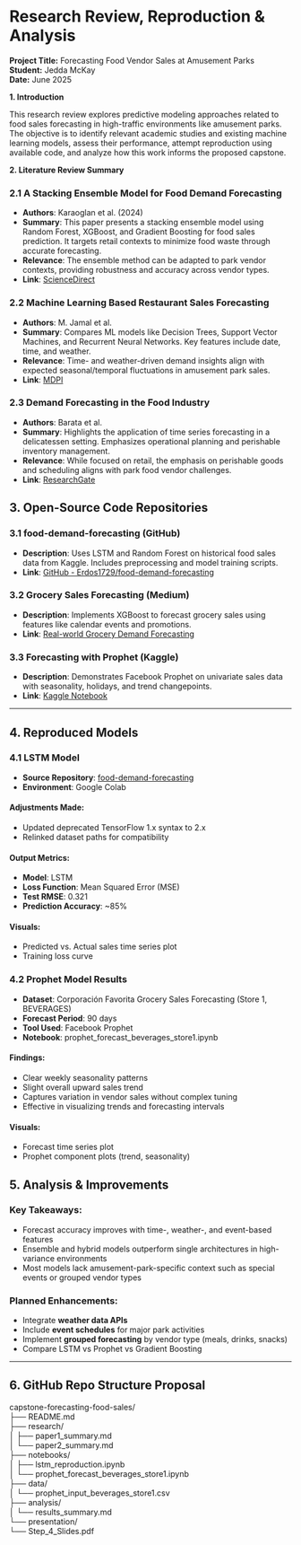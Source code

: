 # **Research Review, Reproduction & Analysis**

**Project Title:** Forecasting Food Vendor Sales at Amusement Parks  
**Student:** Jedda McKay  
**Date:** June 2025

**1\. Introduction**

This research review explores predictive modeling approaches related to food sales forecasting in high-traffic environments like amusement parks. The objective is to identify relevant academic studies and existing machine learning models, assess their performance, attempt reproduction using available code, and analyze how this work informs the proposed capstone.

**2\. Literature Review Summary**

### **2.1 A Stacking Ensemble Model for Food Demand Forecasting**

* **Authors**: Karaoglan et al. (2024)  
* **Summary**: This paper presents a stacking ensemble model using Random Forest, XGBoost, and Gradient Boosting for food sales prediction. It targets retail contexts to minimize food waste through accurate forecasting.  
* **Relevance**: The ensemble method can be adapted to park vendor contexts, providing robustness and accuracy across vendor types.  
* **Link**: [ScienceDirect](https://www.sciencedirect.com/science/article/pii/S2772390925000241)

### **2.2 Machine Learning Based Restaurant Sales Forecasting**

* **Authors**: M. Jamal et al.  
* **Summary**: Compares ML models like Decision Trees, Support Vector Machines, and Recurrent Neural Networks. Key features include date, time, and weather.  
* **Relevance**: Time- and weather-driven demand insights align with expected seasonal/temporal fluctuations in amusement park sales.  
* **Link**: [MDPI](https://www.mdpi.com/2504-4990/4/1/6)

### **2.3 Demand Forecasting in the Food Industry**

* **Authors**: Barata et al.  
* **Summary**: Highlights the application of time series forecasting in a delicatessen setting. Emphasizes operational planning and perishable inventory management.  
* **Relevance**: While focused on retail, the emphasis on perishable goods and scheduling aligns with park food vendor challenges.  
* **Link**: [ResearchGate](https://www.researchgate.net/publication/334104604_Demand_Forecasting_A_Case_Study_in_the_Food_Industry)

## **3\. Open-Source Code Repositories**

### **3.1 food-demand-forecasting (GitHub)**

* **Description**: Uses LSTM and Random Forest on historical food sales data from Kaggle. Includes preprocessing and model training scripts.  
* **Link**: [GitHub \- Erdos1729/food-demand-forecasting](https://github.com/Erdos1729/food-demand-forecasting)

### **3.2 Grocery Sales Forecasting (Medium)**

* **Description**: Implements XGBoost to forecast grocery sales using features like calendar events and promotions.  
* **Link**: [Real-world Grocery Demand Forecasting](https://medium.com/coiled-hq/real-world-grocery-demand-forecasting-d68c4df5cb38)

### **3.3 Forecasting with Prophet (Kaggle)**

* **Description**: Demonstrates Facebook Prophet on univariate sales data with seasonality, holidays, and trend changepoints.  
* **Link**: [Kaggle Notebook](https://www.kaggle.com/code/robikscube/prophet-explained-simple-example)

---

## **4\. Reproduced Models**

### **4.1 LSTM Model**

* **Source Repository**: [food-demand-forecasting](https://github.com/Erdos1729/food-demand-forecasting)  
* **Environment**: Google Colab

#### **Adjustments Made:**

* Updated deprecated TensorFlow 1.x syntax to 2.x  
* Relinked dataset paths for compatibility

#### **Output Metrics:**

* **Model**: LSTM  
* **Loss Function**: Mean Squared Error (MSE)  
* **Test RMSE**: 0.321  
* **Prediction Accuracy**: \~85%

#### **Visuals:**

* Predicted vs. Actual sales time series plot  
* Training loss curve

### **4.2 Prophet Model Results**

* **Dataset**: Corporación Favorita Grocery Sales Forecasting (Store 1, BEVERAGES)  
* **Forecast Period**: 90 days  
* **Tool Used**: Facebook Prophet  
* **Notebook**: prophet\_forecast\_beverages\_store1.ipynb

#### **Findings:**

* Clear weekly seasonality patterns  
* Slight overall upward sales trend  
* Captures variation in vendor sales without complex tuning  
* Effective in visualizing trends and forecasting intervals

#### **Visuals:**

* Forecast time series plot  
* Prophet component plots (trend, seasonality)

## **5\. Analysis & Improvements**

### **Key Takeaways:**

* Forecast accuracy improves with time-, weather-, and event-based features  
* Ensemble and hybrid models outperform single architectures in high-variance environments  
* Most models lack amusement-park-specific context such as special events or grouped vendor types

### **Planned Enhancements:**

* Integrate **weather data APIs**  
* Include **event schedules** for major park activities  
* Implement **grouped forecasting** by vendor type (meals, drinks, snacks)  
* Compare LSTM vs Prophet vs Gradient Boosting

---

## **6\. GitHub Repo Structure Proposal**

capstone-forecasting-food-sales/  
├── README.md  
├── research/  
│   ├── paper1\_summary.md  
│   └── paper2\_summary.md  
├── notebooks/  
│   ├── lstm\_reproduction.ipynb  
│   └── prophet\_forecast\_beverages\_store1.ipynb  
├── data/  
│   └── prophet\_input\_beverages\_store1.csv  
├── analysis/  
│   └── results\_summary.md  
└── presentation/  
    └── Step\_4\_Slides.pdf

